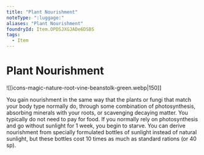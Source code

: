 ```yaml
---
title: "Plant Nourishment"
noteType: ":luggage:"
aliases: "Plant Nourishment"
foundryId: Item.OPDSJXGJADe6DSBS
tags:
  - Item
---
```


# Plant Nourishment
![[icons-magic-nature-root-vine-beanstolk-green.webp|150]]

You gain nourishment in the same way that the plants or fungi that match your body type normally do, through some combination of photosynthesis, absorbing minerals with your roots, or scavenging decaying matter. You typically do not need to pay for food. If you normally rely on photosynthesis and go without sunlight for 1 week, you begin to starve. You can derive nourishment from specially formulated bottles of sunlight instead of natural sunlight, but these bottles cost 10 times as much as standard rations (or 40 sp).
